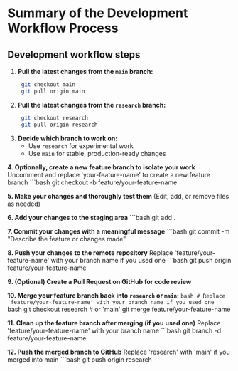 # Summary of the Development Workflow Process

## Development workflow steps



1. **Pull the latest changes from the `main` branch:**
   ```bash
    git checkout main
    git pull origin main

2. **Pull the latest changes from the `research` branch:**
   ```bash
    git checkout research
    git pull origin research

3. **Decide which branch to work on:**
    - Use `research` for experimental work
    - Use `main` for stable, production-ready changes

**4. Optionally, create a new feature branch to isolate your work**
    Uncomment and replace 'your-feature-name' to create a new feature branch
    ```bash
    git checkout -b feature/your-feature-name

**5. Make your changes and thoroughly test them**
    (Edit, add, or remove files as needed)

**6. Add your changes to the staging area**
    ```bash
    git add .

**7. Commit your changes with a meaningful message**
    ```bash
    git commit -m "Describe the feature or changes made"

**8. Push your changes to the remote repository**
    Replace 'feature/your-feature-name' with your branch name if you used one
    ```bash
    git push origin feature/your-feature-name

**9. (Optional) Create a Pull Request on GitHub for code review**

**10. Merge your feature branch back into `research` or `main`:**
    ```bash
    # Replace 'feature/your-feature-name' with your branch name if you used one
    ```bash
    git checkout research  # or 'main'
    git merge feature/your-feature-name

**11. Clean up the feature branch after merging (if you used one)**
    Replace 'feature/your-feature-name' with your branch name
    ```bash
    git branch -d feature/your-feature-name

**12. Push the merged branch to GitHub**
    Replace 'research' with 'main' if you merged into main
    ```bash
    git push origin research

